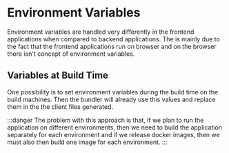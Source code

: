 # Environment Variables

Environment variables are handled very differently in the frontend applications when compared to backend applications.
The is mainly due to the fact that the frontend applications run on browser and on the browser there isn't concept of
environment variables.

## Variables at Build Time

One possibility is to set environment variables during the build time on the build machines.
Then the bundler will already use this values and replace them in the the client files generated.

:::danger
The problem with this approach is that, if we plan to run the application on different environments,
then we need to build the application separately for each environment and
if we release docker images, then we must also then build one image for each environment.
:::
